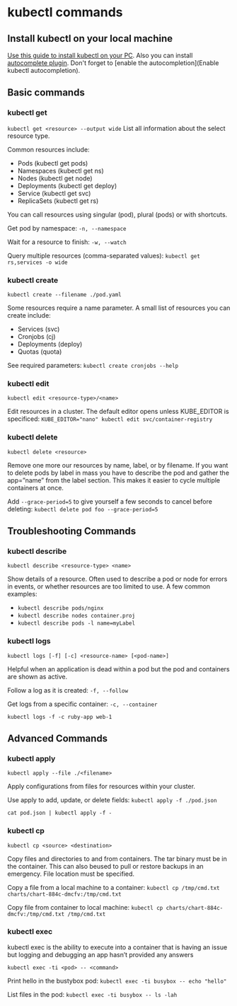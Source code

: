 # kubectl commands

## Install kubectl on your local machine

[Use this guide to install kubectl on your PC](https://kubernetes.io/docs/tasks/tools/install-kubectl-linux/). Also you can install [autocomplete plugin](https://kubernetes.io/docs/tasks/tools/install-kubectl-linux/). Don't forget to [enable the autocompletion](Enable kubectl autocompletion).

## Basic commands

### kubectl get

`kubectl get <resource> --output wide`
List all information about the select resource type.

Common resources include:

* Pods (kubectl get pods)
* Namespaces (kubectl get ns)
* Nodes (kubectl get node)
* Deployments (kubectl get deploy)
* Service (kubectl get svc)
* ReplicaSets (kubectl get rs)

You can call resources using singular (pod), plural (pods) or with shortcuts.

Get pod by namespace: `-n, --namespace`

Wait for a resource to finish: `-w, --watch`

Query multiple resources (comma-separated values): `kubectl get rs,services -o wide`

### kubectl create

`kubectl create --filename ./pod.yaml`

Some resources require a name parameter. A small list of resources you can create include:

* Services (svc)
* Cronjobs (cj)
* Deployments (deploy)
* Quotas (quota)

See required parameters: `kubectl create cronjobs --help`

### kubectl edit

`kubectl edit <resource-type>/<name>`

Edit resources in a cluster. The default editor opens unless KUBE_EDITOR is specificed: `KUBE_EDITOR="nano" kubectl edit svc/container-registry`

### kubectl delete

`kubectl delete <resource>`

Remove one more our resources by name, label, or by filename.
If you want to delete pods by label in mass you have to describe the pod and gather the app=”name” from the label section. This makes it easier to cycle multiple containers at once.

Add `--grace-period=5` to give yourself a few seconds to cancel before deleting: `kubectl delete pod foo --grace-period=5`

## Troubleshooting Commands

### kubectl describe

`kubectl describe <resource-type> <name>`

Show details of a resource. Often used to describe a pod or node for errors in events, or whether resources are too limited to use. A few common examples:

* `kubectl describe pods/nginx`
* `kubectl describe nodes container.proj`
* `kubectl describe pods -l name=myLabel`

### kubectl logs

`kubectl logs [-f] [-c] <resource-name> [<pod-name>]`

Helpful when an application is dead within a pod but the pod and containers are shown as active.

Follow a log as it is created: `-f, --follow`

Get logs from a specific container: `-c, --container`

`kubectl logs -f -c ruby-app web-1`

## Advanced Commands

### kubectl apply

`kubectl apply --file ./<filename>`

Apply configurations from files for resources within your cluster.

Use apply to add, update, or delete fields: `kubectl apply -f ./pod.json`

`cat pod.json | kubectl apply -f -`

### kubectl cp

`kubectl cp <source> <destination>`

Copy files and directories to and from containers. The tar binary must be in the container. This can also beused to pull or restore backups in an emergency. File location must be specified.

Copy a file from a local machine to a container: `kubectl cp /tmp/cmd.txt charts/chart-884c-dmcfv:/tmp/cmd.txt`

Copy file from container to local machine: `kubectl cp charts/chart-884c-dmcfv:/tmp/cmd.txt /tmp/cmd.txt`

### kubectl exec

kubectl exec is the ability to execute into a container that is having an issue but logging and debugging an app hasn’t provided any answers

`kubectl exec -ti <pod> -- <command>`

Print hello in the bustybox pod: `kubectl exec -ti busybox -- echo "hello"`

List files in the pod: `kubectl exec -ti busybox -- ls -lah`

